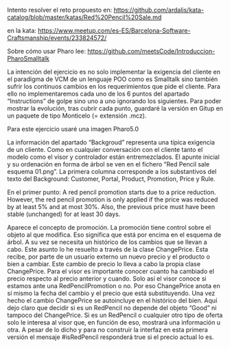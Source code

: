Intento resolver el reto propuesto en:
https://github.com/ardalis/kata-catalog/blob/master/katas/Red%20Pencil%20Sale.md

en la kata:
https://www.meetup.com/es-ES/Barcelona-Software-Craftsmanship/events/233824572/

Sobre cómo usar Pharo lee: https://github.com/meetsCode/Introduccion-PharoSmalltalk 
 
La intención del ejercicio es no solo implementar la exigencia del cliente en el paradigma de VCM de un lenguaje POO como es Smalltalk sino también sufrir los continuos cambios en los requerimientos que pide el cliente. Para ello no implementaremos cada uno de los 6 puntos del apartado “Instructions” de golpe sino uno a uno ignorando los siguientes. Para poder mostrar la evolución, tras cubrir cada punto, guardaré la versión en Gitup en un paquete de tipo Monticelo (= extensión .mcz). 

Para este ejercicio usaré una imagen Pharo5.0

La información del apartado “Backgroud” representa una típica exigencia de un cliente. Como en cualquier conversación con el cliente tanto el modelo como el visor y controlador están entremezclados. El apunte inicial y su ordenación en forma de árbol se ven en el fichero “Red Pencil sale esquema 01.png”. La primera columna corresponde a los substantivos del texto del Background: Customer, Portal, Product, Promotion, Price y Rule. 

En el primer punto:
A red pencil promotion starts due to a price reduction. However, the red pencil promotion is only applied if the price was reduced by at least 5% and at most 30%. Also, the previous price must have been stable (unchanged) for at least 30 days.

Aparece el concepto de promoción. La promoción tiene control sobre el objeto al que modifica. Eso significa que está por encima en el esquema de árbol. A su vez se necesita un histórico de los cambios que se llevan a cabo. Este asunto lo he resuelto a través de la clase ChangePrice. Esta recibe, por parte de un usuario externo un nuevo precio y el producto o bien a cambiar. Este cambio de precio lo lleva a cabo la propia clase ChangePrice. Para el visor es importante conocer cuanto ha cambiado el precio respecto al precio anterior y cuando. Solo así el visor conoce si estamos ante una RedPencilPromotion o no. Por eso ChangePrice anota en sí mismo la fecha del cambio y el precio que está substituyendo. Una vez hecho el cambio ChangePrice se autoincluye en el histórico del bien.
Aquí dejo claro que decidir si es un RedPencil no depende del objeto “Good” ni tampoco del ChangePrice. Si es un RedPencil o cualquier otro tipo de oferta solo le interesa al visor que, en función de eso, mostrará una información u otra. 
A pesar de lo dicho y para no construir la interfaz en esta primera versión el mensaje #isRedPencil responderá true si el precio actual lo es.

